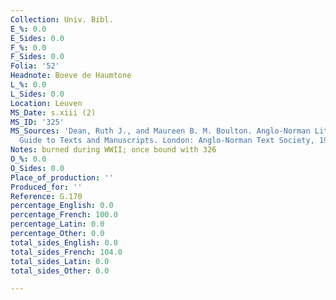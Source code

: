 ```yaml
---
Collection: Univ. Bibl.
E_%: 0.0
E_Sides: 0.0
F_%: 0.0
F_Sides: 0.0
Folia: '52'
Headnote: Boeve de Haumtone
L_%: 0.0
L_Sides: 0.0
Location: Leuven
MS_Date: s.xiii (2)
MS_ID: '325'
MS_Sources: 'Dean, Ruth J., and Maureen B. M. Boulton. Anglo-Norman Literature: A
  Guide to Texts and Manuscripts. London: Anglo-Norman Text Society, 1999.'
Notes: burned during WWII; once bound with 326
O_%: 0.0
O_Sides: 0.0
Place_of_production: ''
Produced_for: ''
Reference: G.170
percentage_English: 0.0
percentage_French: 100.0
percentage_Latin: 0.0
percentage_Other: 0.0
total_sides_English: 0.0
total_sides_French: 104.0
total_sides_Latin: 0.0
total_sides_Other: 0.0

---
```

